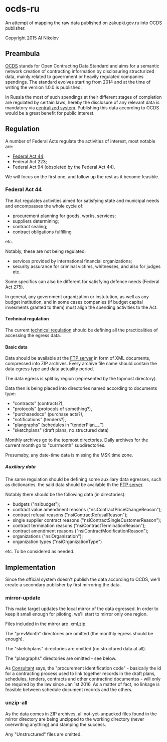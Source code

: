# ocds-ru
An attempt of mapping the raw data published on zakupki.gov.ru into OCDS 
publisher.

Copyright 2015 Al Nikolov

## Preambula
[OCDS](http://standard.open-contracting.org/) stands for Open Contracting 
Data Standard and aims for a semantic network creation of contracting 
information by disclosuring structurized data, mainly related to government or
heavily regulated companies spendings. The standard evolves starting from 2014 
and at the time of writing the version 1.0.0 is published.

In Russia the most of such spendings at their different stages of completion 
are regulated by certain laws, hereby the disclosure of any relevant data is 
mandatory via [centralized system](http://zakupki.gov.ru/). Publishing this 
data according to OCDS would be a great benefit for public interest.

## Regulation
A number of Federal Acts regulate the activities of interest, most notable are:

* [Federal Act 44](http://www.rg.ru/2013/04/12/goszakupki-dok.html);
* Federal Act 223;
* Federal Act 94 (obsoleted by the Federal Act 44).

We will focus on the first one, and follow up the rest as it become feasible.

### Federal Act 44
The Act regulates activities aimed for satisfying state and municipal needs and 
encompasses the whole cycle of:

* procurement planning for goods, works, services;
* suppliers determining;
* contract sealing;
* contract obligations fulfilling

etc.

Notably, these are not being regulated:

* services provided by international financial organizations;
* security assurance for criminal victims, whitnesses, and also for judges etc.

Some specifics can also be different for satisfying defence needs (Federal Act 
275).

In general, any government organization or instutution, as well as any budget
institution, and in some cases companies (if budget capital invesments 
granted to them) must align the spending activities to the Act.

#### Technical regulation

The current
[technical regulation](http://zakupki.gov.ru/epz/main/public/download/downloadDocument.html?id=3228) 
should be defining all the practicalities of accessing the egress data.

#### Basic data
Data should be available at the 
[FTP server](ftp://free:free@ftp.zakupki.gov.ru/fcs_regions/) in form of XML 
documents, compressed into ZIP archives. 
Every archive file name should 
contain the data egress type and data actuality period. 

The data egress is split by region (represented by the topmost directory).

Data then is being 
placed into directories named according to documents type:

* "contracts" (contracts?),
* "protocols" (protocols of something?),
* "purchasedocs" (purchase acts?),
* "notifications" (tenders?),
* "plangraphs" (schedules in "tenderPlan_...")
* "sketchplans" (draft plans, no structured data)

Monthly archives go to the topmost directories. Daily archives for the current
month go to "currmonth" subdirectories.

Presumaby, any date-time data is missing the MSK time zone.

##### Auxiliary data
The same regulation should be defining some auxiliary data 
egresses, such as dictionaries. the said data should be available th the
[FTP server](ftp://free:free@ftp.zakupki.gov.ru/fcs_nsi/).

Notably there should be the following data (in directories):

* budgets ("nsibudget");
* contract value amendment reasons ("nsiContractPriceChangeReason");
* contract refusal reasons ("nsiContractRefusalReason");
* single supplier contract reasons ("nsiContractSingleCustomerReason");
* contract termination reasons ("nsiContractTerminationReason");
* contract amendment reasons ("nsiContractModificationReason");
* organizations ("nsiOrganization");
* organization types ("nsiOrganizationType")

etc. To be considered as needed.

## Implementation
Since the official system doesn't publish the data according to OCDS,
we'll create a secondary publisher by first mirroring the data.

### mirror-update
This make target updates the local mirror of the data egressed. In order
to keep it small enough for piloting, we'll start to mirror only one region.

Files included in the mirror are .xml.zip.

The "prevMonth" directories are omitted (the monthly egress should be enough).

The "sketchplans" directories are omitted (no structured data at all).

The "plangraphs" directories are omitted - see below.

As 
[Consultant](https://www.consultant.ru/document/cons_doc_LAW_144624/081ebfc463be2d2e8bda2693d8cd38b2cf0434f9/)
says, the "procurement identification code" - basically the id for a 
contracting process used to link together records in the draft plans, 
schedules, tenders, contracts and other contractind documentss - will only be 
required by the law since Jan 1st 2016. As a matter of fact, no linkage is
feasible between schedule document records and the others.


### unzip-all
As the data comes in ZIP archives, all not-yet-unpacked files found in the 
mirror directory are being unzipped to the working directory (never 
overwriting anything) and stamping the success.

Any "Unstructured" files are omitted.


